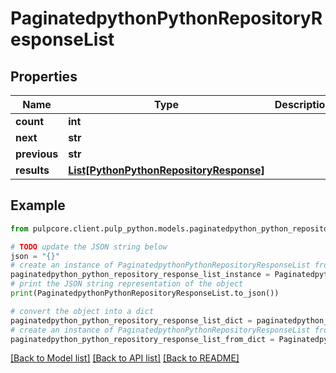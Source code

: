 # PaginatedpythonPythonRepositoryResponseList


## Properties

Name | Type | Description | Notes
------------ | ------------- | ------------- | -------------
**count** | **int** |  | 
**next** | **str** |  | [optional] 
**previous** | **str** |  | [optional] 
**results** | [**List[PythonPythonRepositoryResponse]**](PythonPythonRepositoryResponse.md) |  | 

## Example

```python
from pulpcore.client.pulp_python.models.paginatedpython_python_repository_response_list import PaginatedpythonPythonRepositoryResponseList

# TODO update the JSON string below
json = "{}"
# create an instance of PaginatedpythonPythonRepositoryResponseList from a JSON string
paginatedpython_python_repository_response_list_instance = PaginatedpythonPythonRepositoryResponseList.from_json(json)
# print the JSON string representation of the object
print(PaginatedpythonPythonRepositoryResponseList.to_json())

# convert the object into a dict
paginatedpython_python_repository_response_list_dict = paginatedpython_python_repository_response_list_instance.to_dict()
# create an instance of PaginatedpythonPythonRepositoryResponseList from a dict
paginatedpython_python_repository_response_list_from_dict = PaginatedpythonPythonRepositoryResponseList.from_dict(paginatedpython_python_repository_response_list_dict)
```
[[Back to Model list]](../README.md#documentation-for-models) [[Back to API list]](../README.md#documentation-for-api-endpoints) [[Back to README]](../README.md)


